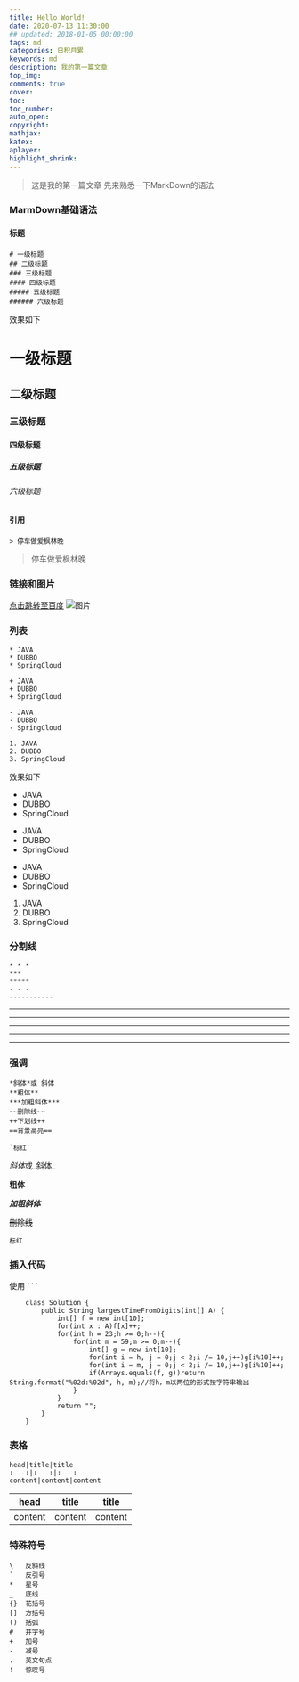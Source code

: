 ```yaml
---
title: Hello World!
date: 2020-07-13 11:30:00
## updated: 2018-01-05 00:00:00
tags: md
categories: 日积月累
keywords: md
description: 我的第一篇文章
top_img:
comments: true
cover:  
toc:  
toc_number:
auto_open:
copyright:
mathjax:
katex:
aplayer:
highlight_shrink:
---
```

> 这是我的第一篇文章 先来熟悉一下MarkDown的语法
### MarmDown基础语法
#### 标题
```
# 一级标题
## 二级标题
### 三级标题
#### 四级标题
##### 五级标题
###### 六级标题
```

效果如下
# 一级标题
## 二级标题
### 三级标题
#### 四级标题
##### 五级标题
###### 六级标题

#### 引用
```
> 停车做爱枫林晚
```
> 停车做爱枫林晚


### 链接和图片
[点击跳转至百度](http://www.baidu.com)
![图片](https://timgsa.baidu.com/timg?image&quality=80&size=b9999_10000&sec=1594641409433&di=bafe065c2d2379984e1a971a0e7d4cab&imgtype=0&src=http%3A%2F%2Fn.sinaimg.cn%2Fsinacn%2Fw1920h1080%2F20180130%2Fbabe-fyrcsrv8730487.jpg)

### 列表
```
* JAVA
* DUBBO
* SpringCloud

+ JAVA
+ DUBBO
+ SpringCloud

- JAVA
- DUBBO
- SpringCloud

1. JAVA
2. DUBBO
3. SpringCloud
```
效果如下
* JAVA
* DUBBO
* SpringCloud

+ JAVA
+ DUBBO
+ SpringCloud

- JAVA
- DUBBO
- SpringCloud

1. JAVA
2. DUBBO
3. SpringCloud

### 分割线
```
* * *
***
*****
- - -
-----------
```
* * *
***
*****
- - -
-----------

### 强调
```
*斜体*或_斜体_
**粗体**
***加粗斜体***
~~删除线~~
++下划线++
==背景高亮==

`标红`
```

*斜体*或_斜体_

**粗体**

***加粗斜体***

~~删除线~~

`标红`

### 插入代码

使用 ` ``` ` 

```
	class Solution {
	    public String largestTimeFromDigits(int[] A) {
	        int[] f = new int[10];
	        for(int x : A)f[x]++;
	        for(int h = 23;h >= 0;h--){
	        	for(int m = 59;m >= 0;m--){
	        		int[] g = new int[10];
	        		for(int i = h, j = 0;j < 2;i /= 10,j++)g[i%10]++;
	        		for(int i = m, j = 0;j < 2;i /= 10,j++)g[i%10]++;
	        		if(Arrays.equals(f, g))return String.format("%02d:%02d", h, m);//将h，m以两位的形式按字符串输出
	        	}
	        }
	        return "";
	    }
	}
```

### 表格
```
head|title|title
:---:|:---:|:---:
content|content|content
```
head|title|title
:---:|:---:|:---:
content|content|content


### 特殊符号

```
\   反斜线
`   反引号
*   星号
_   底线
{}  花括号
[]  方括号
()  括弧
#   井字号
+   加号
-   减号
.   英文句点
!   惊叹号
```


